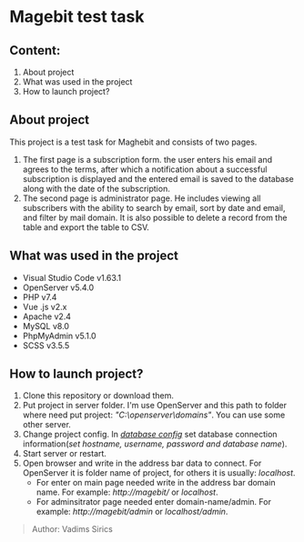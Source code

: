 # **Magebit test task**

## Content:
  1. About project
  2. What was used in the project
  3. How to launch project?

## About project
  This project is a test task for Maghebit and consists of two pages.
  1. The first page is a subscription form. the user enters his email and agrees to the terms, after which a notification about a successful subscription is displayed and the entered email is saved to the database along with the date of the subscription.
  2. The second page is administrator page. He includes viewing all subscribers with the ability to search by email, sort by date and email, and filter by mail domain. It is also possible to delete a record from the table and export the table to CSV.

## What was used in the project
  - Visual Studio Code v1.63.1
  - OpenServer v5.4.0
  - PHP v7.4
  - Vue .js v2.x
  - Apache v2.4
  - MySQL v8.0
  - PhpMyAdmin v5.1.0
  - SCSS v3.5.5
 
## How to launch project?
  1. Clone this repository or download them.
  2. Put project in server folder. I'm use OpenServer and this path to folder where need put project: *"C:\openserver\domains\"*. You can use some other server.
  3. Change project config. In *[database config](https://github.com/Kythadrin/magebit/blob/1112421e99fd482a8178ec2637946e9b66508fcc/conf/Config.php#L10)* set database connection information(*set hostname, username, password and database name*).
  4. Start server or restart.
  5. Open browser and write in the address bar data to connect. For OpenServer it is folder name of project, for others it is usually: *localhost*. 
     - For enter on main page needed write in the address bar domain name. For example: *http://magebit/* or *localhost*. 
     - For adminsitrator page needed enter domain-name/admin. For example: *http://magebit/admin* or *localhost/admin*.



> Author: Vadims Sirics
